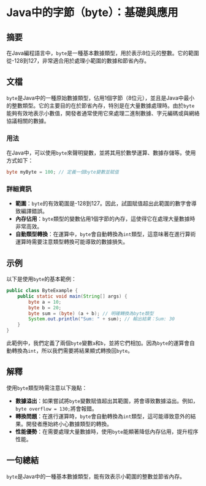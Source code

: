 <!--
Meta Description: # Java中的字節（byte）：基礎與應用 ## 摘要 在Java編程語言中，`byte`是一種基本數據類型，用於表示8位元的整數。它的範圍從-128到127，非常適合用於處理小範圍的數據和節省內存。 ## 文檔 `byte`是Java中的一種原始數據類型，佔用1個字節（8位元），並且是Java中...
Meta Keywords: byte, sum, int, 128到127, java
-->

# Java中的字節（byte）：基礎與應用

## 摘要
在Java編程語言中，`byte`是一種基本數據類型，用於表示8位元的整數。它的範圍從-128到127，非常適合用於處理小範圍的數據和節省內存。

## 文檔
`byte`是Java中的一種原始數據類型，佔用1個字節（8位元），並且是Java中最小的整數類型。它的主要目的在於節省內存，特別是在大量數據處理時。由於`byte`能夠有效地表示小數值，開發者通常使用它來處理二進制數據、字元編碼或與網絡協議相關的數據。

### 用法
在Java中，可以使用`byte`來聲明變數，並將其用於數學運算、數據存儲等。使用方式如下：

```java
byte myByte = 100; // 定義一個byte變數並賦值
```

### 詳細資訊
- **範圍**：`byte`的有效範圍是-128到127。因此，試圖賦值超出此範圍的數字會導致編譯錯誤。
- **內存佔用**：`byte`類型的變數佔用1個字節的內存，這使得它在處理大量數據時非常高效。
- **自動類型轉換**：在運算中，`byte`會自動轉換為`int`類型，這意味著在進行算術運算時需要注意類型轉換可能導致的數據損失。

## 示例
以下是使用`byte`的基本範例：

```java
public class ByteExample {
    public static void main(String[] args) {
        byte a = 10;
        byte b = 20;
        byte sum = (byte) (a + b); // 明確轉換為byte類型
        System.out.println("Sum: " + sum); // 輸出結果：Sum: 30
    }
}
```

此範例中，我們定義了兩個`byte`變數`a`和`b`，並將它們相加。因為`byte`的運算會自動轉換為`int`，所以我們需要將結果顯式轉換回`byte`。

## 解釋
使用`byte`類型時需注意以下幾點：
- **數據溢出**：如果嘗試將`byte`變數賦值超出其範圍，將會導致數據溢出。例如，`byte overflow = 130;`將會報錯。
- **轉換問題**：在進行運算時，`byte`會自動轉換為`int`類型，這可能導致意外的結果。開發者應始終小心數據類型的轉換。
- **性能優勢**：在需要處理大量數據時，使用`byte`能顯著降低內存佔用，提升程序性能。

## 一句總結
`byte`是Java中的一種基本數據類型，能有效表示小範圍的整數並節省內存。